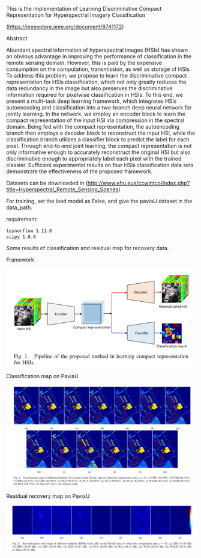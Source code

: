 This is the implementation of Learning Discriminative Compact Representation for Hyperspectral Imagery Classification

(https://ieeexplore.ieee.org/document/8741172)

Abstract

Abundant spectral information of hyperspectral images (HSIs) has shown an obvious advantage in improving the performance of classification in the remote sensing domain. However, this is paid by the expensive consumption on the computation, transmission, as well as storage of HSIs. To address this problem, we propose to learn the discriminative compact representation for HSIs classification, which not only greatly reduces the data redundancy in the image but also preserves the discriminative information required for pixelwise classification in HSIs. To this end, we present a multi-task deep learning framework, which integrates HSIs autoencoding and classification into a two-branch deep neural network for jointly learning. In the network, we employ an encoder block to learn the compact representation of the input HSI via compression in the spectral domain. Being fed with the compact representation, the autoencoding branch then employs a decoder block to reconstruct the input HSI, while the classification branch utilizes a classifier block to predict the label for each pixel. Through end-to-end joint learning, the compact representation is not only informative enough to accurately reconstruct the original HSI but also discriminative enough to appropriately label each pixel with the trained classier. Sufficient experimental results on four HSIs classification data sets demonstrate the effectiveness of the proposed framework.



Datasets can be downloaded in (http://www.ehu.eus/ccwintco/index.php?title=Hyperspectral_Remote_Sensing_Scenes)

For training, set the load model as False, and give the paviaU dataset in the data_path.

requirement:
```
tesnorflow 1.11.0
scipy 1.0.0
```

Some results of classification and residual map for recovery data.

Framework

![framework](pic/framework.png)

Classification map on PaviaU

![classification map](pic/classificationmap.png)

Reaidual recovery map on PaviaU

![residual map](pic/residualmap.png)


